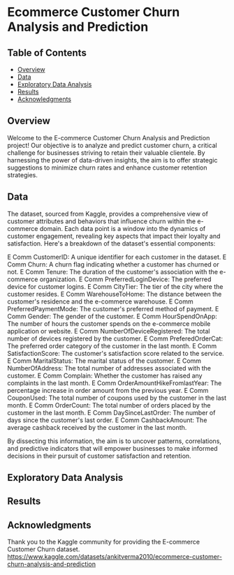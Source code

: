 # Ecommerce Customer Churn Analysis and Prediction

## Table of Contents
- [Overview](#overview)
- [Data](#data)
- [Exploratory Data Analysis](#ExploratoryDataAnalysis)
- [Results](#results)
- [Acknowledgments](#acknowledgments)

## Overview

Welcome to the E-commerce Customer Churn Analysis and Prediction project! Our objective is to analyze and predict customer churn, 
a critical challenge for businesses striving to retain their valuable clientele. By harnessing the power of data-driven insights,
the aim is to offer strategic suggestions to minimize churn rates and enhance customer retention strategies.

## Data

The dataset, sourced from Kaggle, provides a comprehensive view of customer attributes and behaviors that influence churn within 
the e-commerce domain. Each data point is a window into the dynamics of customer engagement, revealing key aspects that impact 
their loyalty and satisfaction. Here's a breakdown of the dataset's essential components:

E Comm CustomerID: A unique identifier for each customer in the dataset.
E Comm Churn: A churn flag indicating whether a customer has churned or not.
E Comm Tenure: The duration of the customer's association with the e-commerce organization.
E Comm PreferredLoginDevice: The preferred device for customer logins.
E Comm CityTier: The tier of the city where the customer resides.
E Comm WarehouseToHome: The distance between the customer's residence and the e-commerce warehouse.
E Comm PreferredPaymentMode: The customer's preferred method of payment.
E Comm Gender: The gender of the customer.
E Comm HourSpendOnApp: The number of hours the customer spends on the e-commerce mobile application or website.
E Comm NumberOfDeviceRegistered: The total number of devices registered by the customer.
E Comm PreferedOrderCat: The preferred order category of the customer in the last month.
E Comm SatisfactionScore: The customer's satisfaction score related to the service.
E Comm MaritalStatus: The marital status of the customer.
E Comm NumberOfAddress: The total number of addresses associated with the customer.
E Comm Complain: Whether the customer has raised any complaints in the last month.
E Comm OrderAmountHikeFromlastYear: The percentage increase in order amount from the previous year.
E Comm CouponUsed: The total number of coupons used by the customer in the last month.
E Comm OrderCount: The total number of orders placed by the customer in the last month.
E Comm DaySinceLastOrder: The number of days since the customer's last order.
E Comm CashbackAmount: The average cashback received by the customer in the last month.

By dissecting this information, the aim is to uncover patterns, correlations, and predictive indicators that will empower 
businesses to make informed decisions in their pursuit of customer satisfaction and retention.

## Exploratory Data Analysis



## Results


## Acknowledgments

Thank you to the Kaggle community for providing the E-commerce Customer Churn dataset.  https://www.kaggle.com/datasets/ankitverma2010/ecommerce-customer-churn-analysis-and-prediction

